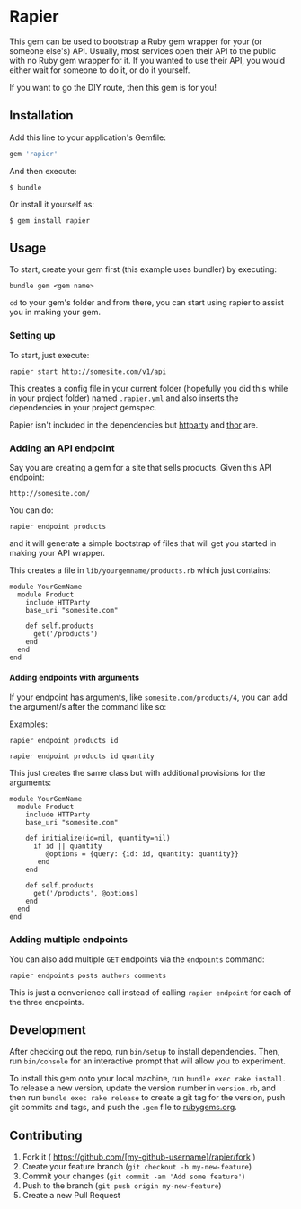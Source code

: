 # Rapier

This gem can be used to bootstrap a Ruby gem wrapper for your (or someone else's) API.
Usually, most services open their API to the public with no Ruby gem wrapper for it. If you wanted to use their API,
you would either wait for someone to do it, or do it yourself.

If you want to go the DIY route, then this gem is for you!

## Installation

Add this line to your application's Gemfile:

```ruby
gem 'rapier'
```

And then execute:

    $ bundle

Or install it yourself as:

    $ gem install rapier

## Usage

To start, create your gem first (this example uses bundler) by executing:

`bundle gem <gem name>`

`cd` to your gem's folder and from there, you can start using rapier to assist you in making your gem.

### Setting up

To start, just execute:

`rapier start http://somesite.com/v1/api`

This creates a config file in your current folder (hopefully you did this while in your project folder) named `.rapier.yml` and also inserts the dependencies in your project gemspec.

Rapier isn't included in the dependencies but [httparty](https://github.com/jnunemaker/httparty) and [thor](https://github.com/erikhuda/thor) are.

### Adding an API endpoint

Say you are creating a gem for a site that sells products. Given this API endpoint:

    http://somesite.com/

You can do:

`rapier endpoint products`

and it will generate a simple bootstrap of files that will get you started in making your API wrapper.

This creates a file in `lib/yourgemname/products.rb` which just contains:

````
module YourGemName
  module Product
    include HTTParty
    base_uri "somesite.com"
    
    def self.products
      get('/products')
    end
  end
end
````

#### Adding endpoints with arguments

If your endpoint has arguments, like `somesite.com/products/4`, you can add the argument/s after the command like so:

Examples:

`rapier endpoint products id`

`rapier endpoint products id quantity`

This just creates the same class but with additional provisions for the arguments:

````
module YourGemName
  module Product
    include HTTParty
    base_uri "somesite.com"
    
    def initialize(id=nil, quantity=nil)
      if id || quantity
	     @options = {query: {id: id, quantity: quantity}}
	   end
    end
    
    def self.products
      get('/products', @options)
    end
  end
end
````

### Adding multiple endpoints

You can also add multiple `GET` endpoints via the `endpoints` command:

`rapier endpoints posts authors comments`

This is just a convenience call instead of calling `rapier endpoint` for each of the three endpoints.


## Development

After checking out the repo, run `bin/setup` to install dependencies. Then, run `bin/console` for an interactive prompt that will allow you to experiment.

To install this gem onto your local machine, run `bundle exec rake install`. To release a new version, update the version number in `version.rb`, and then run `bundle exec rake release` to create a git tag for the version, push git commits and tags, and push the `.gem` file to [rubygems.org](https://rubygems.org).

## Contributing

1. Fork it ( https://github.com/[my-github-username]/rapier/fork )
2. Create your feature branch (`git checkout -b my-new-feature`)
3. Commit your changes (`git commit -am 'Add some feature'`)
4. Push to the branch (`git push origin my-new-feature`)
5. Create a new Pull Request
